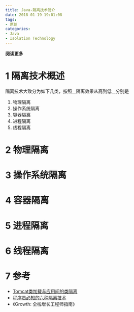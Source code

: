 ```yaml
---
title: Java-隔离技术简介
date: 2018-01-19 19:01:08
tags: 
- 原创
categories: 
- Java
- Isolation Technology
---
```


__阅读更多__

<!--more-->

# 1 隔离技术概述

隔离技术大致分为如下几类，按照__隔离效果从高到低__分别是

1. 物理隔离
1. 操作系统隔离
1. 容器隔离
1. 进程隔离
1. 线程隔离

# 2 物理隔离

# 3 操作系统隔离

# 4 容器隔离

# 5 进程隔离

# 6 线程隔离

# 7 参考

* [Tomcat类加载与应用间的类隔离](https://www.jianshu.com/p/d90e4430b0b9)
* [程序员必知的六种隔离技术](http://blog.csdn.net/ceshi986745/article/details/51787424)
* 《Growth: 全栈增长工程师指南》
